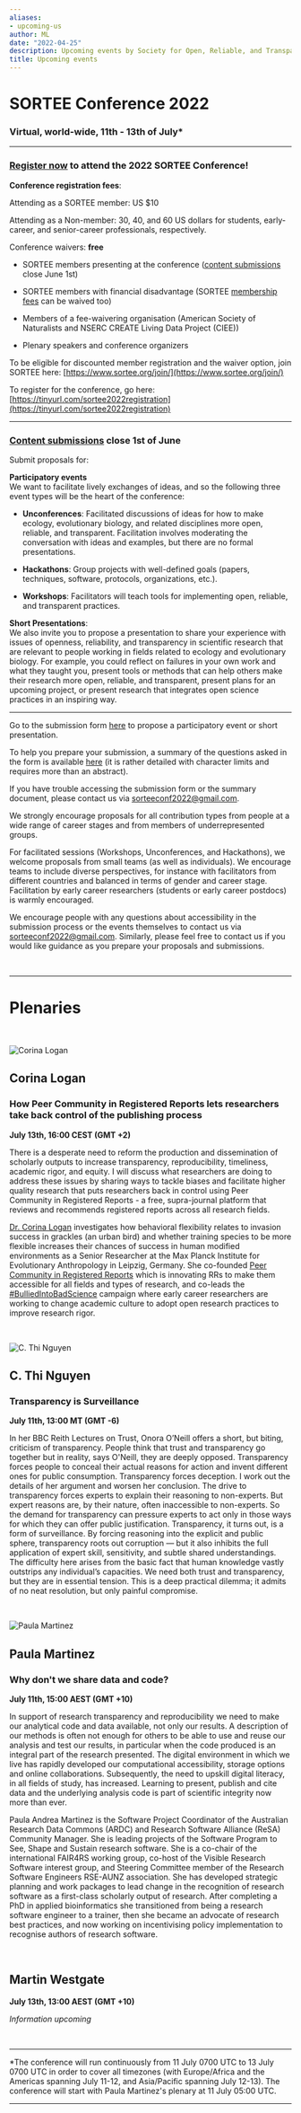 ```yaml
---
aliases:
- upcoming-us
author: ML
date: "2022-04-25"
description: Upcoming events by Society for Open, Reliable, and Transparent Ecology and Evolutionary biology (SORTEE)
title: Upcoming events
---
```


# SORTEE Conference 2022  

### Virtual, world-wide, 11th - 13th of July*

---

### [Register now](https://www.eventbrite.com/e/sortee-conference-2022-registration-328068480657) to attend the 2022 SORTEE Conference!    

**Conference registration fees**:   

Attending as a SORTEE member: US $10 

Attending as a Non-member: 30, 40, and 60 US dollars for students, early-career, and senior-career professionals, respectively.

Conference waivers: **free**   

*	SORTEE members presenting at the conference ([content submissions](https://forms.gle/SGJkA99uejDFnVg37) close June 1st)      

*	SORTEE members with financial disadvantage (SORTEE [membership fees](https://www.joinit.org/o/sortee/) can be waived too)    

*	Members of a fee-waivering organisation (American Society of Naturalists and NSERC CREATE Living Data Project (CIEE))    

*	Plenary speakers and conference organizers  

To be eligible for discounted member registration and the waiver option, join SORTEE here: [https://www.sortee.org/join/](https://www.sortee.org/join/)   

To register for the conference, go here: [https://tinyurl.com/sortee2022registration](https://tinyurl.com/sortee2022registration)

---

### [Content submissions](https://forms.gle/SGJkA99uejDFnVg37) close 1st of June  

Submit proposals for:

**Participatory events**    
We want to facilitate lively exchanges of ideas, and so the following three event types will be the heart of the conference:   

- **Unconferences**: Facilitated discussions of ideas for how to make ecology, evolutionary biology, and related disciplines more open, reliable, and transparent. Facilitation involves moderating the conversation with ideas and examples, but there are no formal presentations.   

- **Hackathons**: Group projects with well-defined goals (papers, techniques, software, protocols, organizations, etc.).   

- **Workshops**: Facilitators will teach tools for implementing open, reliable, and transparent practices.    

**Short Presentations**:    
We also invite you to propose a presentation to share your experience with issues of openness, reliability, and transparency in scientific research that are relevant to people working in fields related to ecology and evolutionary biology. For example, you could reflect on failures in your own work and what they taught you, present tools or methods that can help others make their research more open, reliable, and transparent, present plans for an upcoming project, or present research that integrates open science practices in an inspiring way.

---

Go to the submission form [here](https://forms.gle/SGJkA99uejDFnVg37) to propose a participatory event or short presentation.

To help you prepare your submission, a summary of the questions asked in the form is available [here](https://docs.google.com/document/d/1I14pxtQfXhtvrYsoReFVrFzPDUpFxX52WCcNwqxYOB8/edit) (it is rather detailed with character limits and requires more than an abstract).

If you have trouble accessing the submission form or the summary document, please contact us via [sorteeconf2022@gmail.com](mailto:sorteeconf2022@gmail.com).

We strongly encourage proposals for all contribution types from people at a wide range of career stages and from members of underrepresented groups.

For facilitated sessions (Workshops, Unconferences, and Hackathons), we welcome proposals from small teams (as well as individuals). We encourage teams to include diverse perspectives, for instance with facilitators from different countries and balanced in terms of gender and career stage. Facilitation by early career researchers (students or early career postdocs) is warmly encouraged.

We encourage people with any questions about accessibility in the submission process or the events themselves to contact us via [sorteeconf2022@gmail.com](mailto:sorteeconf2022@gmail.com). Similarly, please feel free to contact us if you would like guidance as you prepare your proposals and submissions.

&nbsp;

---

# Plenaries 

&nbsp;

![Corina Logan](/blog/images/Corina_Logan.png)

## Corina Logan
### How Peer Community in Registered Reports lets researchers take back control of the publishing process
**July 13th, 16:00 CEST (GMT +2)**

There is a desperate need to reform the production and dissemination of scholarly outputs to increase transparency, reproducibility, timeliness, academic rigor, and equity. I will discuss what researchers are doing to address these issues by sharing ways to tackle biases and facilitate higher quality research that puts researchers back in control using Peer Community in Registered Reports - a free, supra-journal platform that reviews and recommends registered reports across all research fields.

[Dr. Corina Logan](http://www.corinalogan.com/) investigates how behavioral flexibility relates to invasion success in grackles (an urban bird) and whether training species to be more flexible increases their chances of success in human modified environments as a Senior Researcher at the Max Planck Institute for Evolutionary Anthropology in Leipzig, Germany. She co-founded [Peer Community in Registered Reports](https://rr.peercommunityin.org/) which is innovating RRs to make them accessible for all fields and types of research, and co-leads the [#BulliedIntoBadScience](http://www.bulliedintobadscience.org/) campaign where early career researchers are working to change academic culture to adopt open research practices to improve research rigor.

&nbsp;
&nbsp;

![C. Thi Nguyen](/blog/images/C_Thi_Nguyen.png)

## C. Thi Nguyen
### Transparency is Surveillance
**July 11th, 13:00 MT (GMT -6)**

In her BBC Reith Lectures on Trust, Onora O’Neill offers a short, but biting, criticism of transparency. People think that trust and transparency go together but in reality, says O'Neill, they are deeply opposed. Transparency forces people to conceal their actual reasons for action and invent different ones for public consumption. Transparency forces deception. I work out the details of her argument and worsen her conclusion. The drive to transparency forces experts to explain their reasoning to non-experts. But expert reasons are, by their nature, often inaccessible to non-experts. So the demand for transparency can pressure experts to act only in those ways for which they can offer public justification. Transparency, it turns out, is a form of surveillance. By forcing reasoning into the explicit and public sphere, transparency roots out corruption — but it also inhibits the full application of expert skill, sensitivity, and subtle shared understandings. The difficulty here arises from the basic fact that human knowledge vastly outstrips any individual’s capacities. We need both trust and transparency, but they are in essential tension. This is a deep practical dilemma; it admits of no neat resolution, but only painful compromise.

&nbsp;
&nbsp;

![Paula Martinez](/blog/images/Paula_Martinez.jpg)

## Paula Martinez
### Why don't we share data and code?
**July 11th, 15:00 AEST (GMT +10)**

In support of research transparency and reproducibility we need to make our analytical code and data available, not only our results. A description of our methods is often not enough for others to be able to use and reuse our analysis and test our results, in particular when the code produced is an integral part of the research presented. The digital environment in which we live has rapidly developed our computational accessibility, storage options and online collaborations. Subsequently, the need to upskill digital literacy, in all fields of study, has increased. Learning to present, publish and cite data and the underlying analysis code is part of scientific integrity now more than ever. 

Paula Andrea Martinez is the Software Project Coordinator of the Australian Research Data Commons (ARDC) and Research Software Alliance (ReSA) Community Manager. She is leading projects of the Software Program to See, Shape and Sustain research software. She is a co-chair of the international FAIR4RS working group, co-host of the Visible Research Software interest group, and Steering Committee member of the Research Software Engineers RSE-AUNZ association. She has developed strategic planning and work packages to lead change in the recognition of research software as a first-class scholarly output of research. After completing a PhD in applied bioinformatics she transitioned from being a research software engineer to a trainer, then she became an advocate of research best practices, and now working on incentivising policy implementation to recognise authors of research software.

&nbsp;

## Martin Westgate
**July 13th, 13:00 AEST (GMT +10)**

*Information upcoming*

&nbsp;
&nbsp;

---

*The conference will run continuously from 11 July 0700 UTC to 13 July 0700 UTC in order to cover all timezones (with Europe/Africa and the Americas spanning July 11-12, and Asia/Pacific spanning July 12-13). The conference will start with Paula Martinez's plenary at 11 July 05:00 UTC.

---
